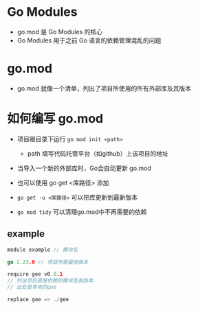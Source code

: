 # Go Modules

* go.mod 是 Go Modules 的核心
* Go Modules 用于之前 Go 语言的依赖管理混乱的问题

# go.mod
* go.mod 就像一个清单，列出了项目所使用的所有外部库及其版本

# 如何编写 go.mod

* 项目跟目录下运行 `go mod init <path>`
    * path 填写代码托管平台（如github）上该项目的地址
* 当导入一个新的外部库时，Go会自动更新 go.mod
* 也可以使用 go get <库路径> 添加


* `go get -u <库路径>` 可以把库更新到最新版本
* `go mod tidy` 可以清理go.mod中不再需要的依赖

## example
```go
module example // 模块名

go 1.23.0 // 项目所需最低版本 

require gee v0.0.1
// 列出项目直接依赖的模块及其版本
// 此处是本地的gee

replace gee => ./gee
```